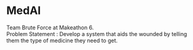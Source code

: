 # MedAI
Team Brute Force at Makeathon 6.<br>
Problem Statement : Develop a system that aids the wounded by telling them the type of medicine they need to get.

